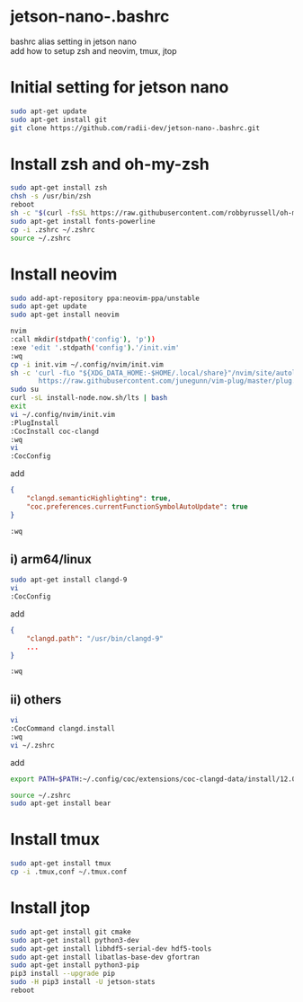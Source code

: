 # jetson-nano-.bashrc
bashrc alias setting in jetson nano   
add how to setup zsh and neovim, tmux, jtop   

# Initial setting for jetson nano
```bash
sudo apt-get update   
sudo apt-get install git   
git clone https://github.com/radii-dev/jetson-nano-.bashrc.git   
```
# Install zsh and oh-my-zsh
```bash
sudo apt-get install zsh   
chsh -s /usr/bin/zsh   
reboot   
sh -c "$(curl -fsSL https://raw.githubusercontent.com/robbyrussell/oh-my-zsh/master/tools/install.sh)"   
sudo apt-get install fonts-powerline   
cp -i .zshrc ~/.zshrc   
source ~/.zshrc   
```
# Install neovim
```bash
sudo add-apt-repository ppa:neovim-ppa/unstable   
sudo apt-get update   
sudo apt-get install neovim   
```
```bash
nvim   
:call mkdir(stdpath('config'), 'p'))   
:exe 'edit '.stdpath('config').'/init.vim'   
:wq   
cp -i init.vim ~/.config/nvim/init.vim   
sh -c 'curl -fLo "${XDG_DATA_HOME:-$HOME/.local/share}"/nvim/site/autoload/plug.vim --create-dirs \
       https://raw.githubusercontent.com/junegunn/vim-plug/master/plug.vim'   
sudo su   
curl -sL install-node.now.sh/lts | bash   
exit   
vi ~/.config/nvim/init.vim   
:PlugInstall   
:CocInstall coc-clangd   
:wq   
vi   
:CocConfig
```
add
```json
{
    "clangd.semanticHighlighting": true,
    "coc.preferences.currentFunctionSymbolAutoUpdate": true
}
```
```bash
:wq
```

## i) arm64/linux   
```bash
sudo apt-get install clangd-9   
vi   
:CocConfig
```
add
```json
{
    "clangd.path": "/usr/bin/clangd-9"
    ...
}
```
```bash
:wq   
```
## ii) others   
```bash
vi   
:CocCommand clangd.install   
:wq   
vi ~/.zshrc   
```
add
```bash
export PATH=$PATH:~/.config/coc/extensions/coc-clangd-data/install/12.0.1/clangd_12.0.1/bin
```
```bash
source ~/.zshrc   
sudo apt-get install bear   
```
# Install tmux
```bash
sudo apt-get install tmux   
cp -i .tmux,conf ~/.tmux.conf   
```
# Install jtop
```bash
sudo apt-get install git cmake   
sudo apt-get install python3-dev   
sudo apt-get install libhdf5-serial-dev hdf5-tools   
sudo apt-get install libatlas-base-dev gfortran   
sudo apt-get install python3-pip   
pip3 install --upgrade pip   
sudo -H pip3 install -U jetson-stats   
reboot   
```

